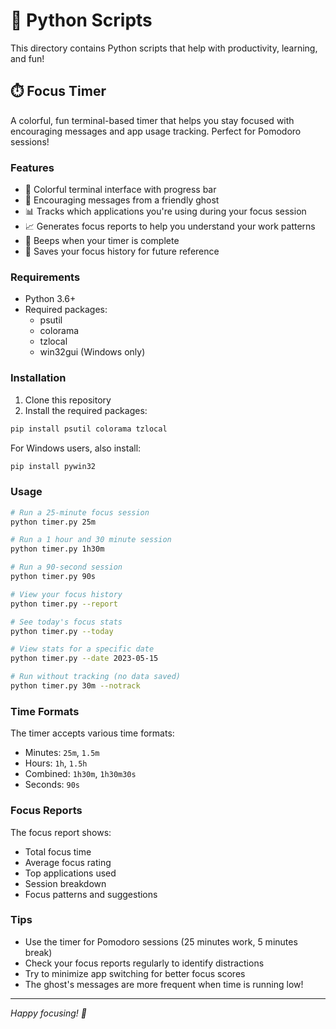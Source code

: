 # 🐍 Python Scripts

This directory contains Python scripts that help with productivity, learning, and fun!

## ⏱️ Focus Timer

A colorful, fun terminal-based timer that helps you stay focused with encouraging messages and app usage tracking. Perfect for Pomodoro sessions!

### Features

- 🎨 Colorful terminal interface with progress bar
- 👻 Encouraging messages from a friendly ghost
- 📊 Tracks which applications you're using during your focus session
- 📈 Generates focus reports to help you understand your work patterns
- 🔔 Beeps when your timer is complete
- 💾 Saves your focus history for future reference

### Requirements

- Python 3.6+
- Required packages:
  - psutil
  - colorama
  - tzlocal
  - win32gui (Windows only)

### Installation

1. Clone this repository
2. Install the required packages:

```bash
pip install psutil colorama tzlocal
```

For Windows users, also install:
```bash
pip install pywin32
```

### Usage

```bash
# Run a 25-minute focus session
python timer.py 25m

# Run a 1 hour and 30 minute session
python timer.py 1h30m

# Run a 90-second session
python timer.py 90s

# View your focus history
python timer.py --report

# See today's focus stats
python timer.py --today

# View stats for a specific date
python timer.py --date 2023-05-15

# Run without tracking (no data saved)
python timer.py 30m --notrack
```

### Time Formats

The timer accepts various time formats:
- Minutes: `25m`, `1.5m`
- Hours: `1h`, `1.5h`
- Combined: `1h30m`, `1h30m30s`
- Seconds: `90s`

### Focus Reports

The focus report shows:
- Total focus time
- Average focus rating
- Top applications used
- Session breakdown
- Focus patterns and suggestions

### Tips

- Use the timer for Pomodoro sessions (25 minutes work, 5 minutes break)
- Check your focus reports regularly to identify distractions
- Try to minimize app switching for better focus scores
- The ghost's messages are more frequent when time is running low!

---

*Happy focusing! 👻* 